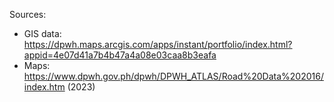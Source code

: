 Sources:
* GIS data: https://dpwh.maps.arcgis.com/apps/instant/portfolio/index.html?appid=4e07d41a7b4b47a4a08e03caa8b3eafa
* Maps: https://www.dpwh.gov.ph/dpwh/DPWH_ATLAS/Road%20Data%202016/index.htm (2023)
